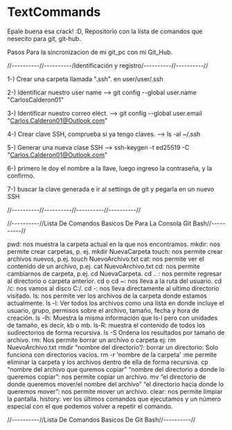 # TextCommands
Epale buena esa crack! :D, Repositorio con la lista de comandos que nesecito para git, git-hub.

Pasos Para la sincronizacion de mi git_pc con mi Git_Hub.

//----------//----------/Identificación y registro/----------//----------//

1-) Crear una carpeta llamada ".ssh". en user/user/.ssh

2-) Identificar nuestro user name --> git config --global user.name "CarlosCalderon01"

3-) Identificar nuestro correo eléct. --> git config --global user.email "Carlos.Calderon01@Outlook.com"

4-) Crear clave SSH, comprueba si ya tengo claves. --> ls -al ~/.ssh 

5-) Generar una nueva clase SSH --> ssh-keygen -t ed25519 -C "Carlos.Calderon01@Outlook.com"

6-) primero le doy el nombre a la llave, luego ingreso la contraseña, y la confirmo.

7-) buscar la clave generada e ir al settings de git y pegarla en un nuevo SSH

//----------//----------//----------//----------//







//----------//Lista De Comandos Basicos De Para La Consola Git Bash//----------//

pwd: nos muestra la carpeta actual en la que nos encontramos.
mkdir: nos permite crear carpetas, p. ej. mkdir NuevaCarpeta
touch: nos permite crear archivos nuevos, p.ej. touch NuevoArchivo.txt
cat: nos permite ver el contenido de un archivo, p.ej. cat NuevoArchivo.txt
cd: nos permite cambiarnos de carpeta, p.ej. cd NuevaCarpeta.
cd .. : nos permite regresar al directorio o carpeta anterior.
cd o cd ~: nos lleva a la ruta del usuario.
cd /c: nos vamos al disco C:/.
cd -: nos lleva directamente al ultimo directorio visitado.
ls: nos permite ver los archivos de la carpeta donde estamos actualmente.
ls -l: Ver todos los archivos como una lista en donde incluye el usuario, grupo, permisos sobre el archivo, tamaño, fecha y hora de creación.
ls -lh: Muestra la misma información que ls-l pero con unidades de tamaño, es decir, kb o mb.
ls-R: muestra el contenido de todos los sudirectorios de forma recursiva.
ls -S Ordena los resultados por tamaño de archivo.
rm: Nos permite borrar un archivo o carpeta ej: rm NuevoArchivo.txt
rmdir “nombre del directorio”/: borrar un directorio: Solo funciona con directorios vacíos.
rm -r ‘nombre de la carpeta’ :me permite eliminar la carpeta y los archivos dentro de ella de forma recursiva.
cp “nombre del archivo que quremos copiar” “nombre del directorio a donde lo queremos copiar”: nos permite copiar un archivo.
mv “el directorio de donde queremos mover/el nombre del archivo” “el directorio hacia donde lo queremos mover”: nos permite mover un archivo.
clear: nos permite limpiar la pantalla.
history: ver los últimos comandos que ejecutamos y un número especial con el que podemos volver a repetir el comando.

//----------//Lista De Comandos Basicos De Git Bash//----------//

